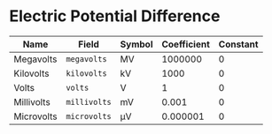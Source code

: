 # Electric Potential Difference

| Name       | Field        | Symbol | Coefficient | Constant |
| ---------- | ------------ | ------ | ----------- | -------- |
| Megavolts  | `megavolts`  | MV     | 1000000     | 0        |
| Kilovolts  | `kilovolts`  | kV     | 1000        | 0        |
| Volts      | `volts`      | V      | 1           | 0        |
| Millivolts | `millivolts` | mV     | 0.001       | 0        |
| Microvolts | `microvolts` | µV     | 0.000001    | 0        |
